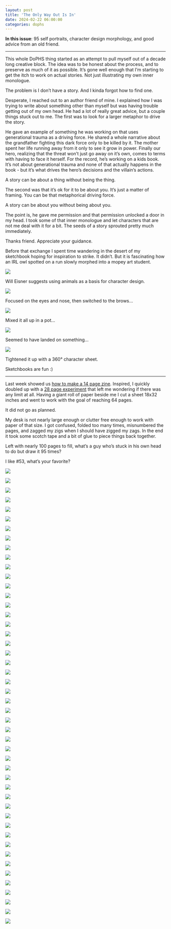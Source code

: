 ```yaml
---
layout: post
title: 'The Only Way Out Is In'
date: 2024-02-22 06:00:00
categories: dophs
---
```


**In this issue**: 95 self portraits, character design morphology, and good advice from an old friend.

---

This whole DoPHS thing started as an attempt to pull myself out of a decade long creative block. The idea was to be honest about the process, and to preserve as much of it as possible. It’s gone well enough that I’m starting to get the itch to work on actual stories. Not just illustrating my own inner monologue.

The problem is I don’t have a story. And I kinda forgot how to find one.

Desperate, I reached out to an author friend of mine. I explained how I was trying to write about something other than myself but was having trouble getting out of my own head. He had a lot of really great advice, but a couple things stuck out to me. The first was to look for a larger metaphor to drive the story.

He gave an example of something he was working on that uses generational trauma as a driving force. He shared a whole narrative about the grandfather fighting this dark force only to be killed by it. The mother spent her life running away from it only to see it grow in power. Finally our hero, realizing that the threat won’t just go away on it’s own, comes to terms with having to face it herself. For the record, he’s working on a kids book. It’s not about generational trauma and none of that actually happens in the book - but it’s what drives the hero’s decisions and the villain’s actions.

A story can be about a thing without being the thing.

The second was that it’s ok for it to be about you. It’s just a matter of framing. You can be that metaphorical driving force.

A story can be about you without being about you.

The point is, he gave me permission and that permission unlocked a door in my head. I took some of that inner monologue and let characters that are not me deal with it for a bit. The seeds of a story sprouted pretty much immediately.

Thanks friend. Appreciate your guidance.

Before that exchange I spent time wandering in the desert of my sketchbook hoping for inspiration to strike. It didn’t. But it is fascinating how an IRL owl spotted on a run slowly morphed into a mopey art student.


![](https://substack-post-media.s3.amazonaws.com/public/images/28b3f08c-9d3f-4b1e-809c-64f6db10450f_1500x1125.jpeg)

Will Eisner suggests using animals as a basis for character design.

![](https://substack-post-media.s3.amazonaws.com/public/images/1363a0dd-4d3f-46dd-ad41-0ed389246f7d_1500x1125.jpeg)

Focused on the eyes and nose, then switched to the brows…

![](https://substack-post-media.s3.amazonaws.com/public/images/1864b76c-2011-4f8b-9c7b-79ea5900fa0b_1500x1125.jpeg)

Mixed it all up in a pot…

![](https://substack-post-media.s3.amazonaws.com/public/images/9925230b-ac60-413b-81f5-0bd9b26ea064_1500x1125.jpeg)

Seemed to have landed on something...

![](https://substack-post-media.s3.amazonaws.com/public/images/e104ebb6-8c9b-49a5-8df6-db23aa177ea8_1500x1125.jpeg)

Tightened it up with a 360° character sheet.

Sketchbooks are fun :)

---

Last week showed us [how to make a 14 page zine](https://austinkleon.substack.com/p/fold-crease-tear). Inspired, I quickly doubled up with a [28 page experiment](https://substack.com/@dophs/note/c-49736767) that left me wondering if there was any limit at all. Having a giant roll of paper beside me I cut a sheet 18x32 inches and went to work with the goal of reaching 64 pages.

It did not go as planned.

My desk is not nearly large enough or clutter free enough to work with paper of that size. I got confused, folded too many times, misnumbered the pages, and zagged my zigs when I should have zigged my zags. In the end it took some scotch tape and a bit of glue to piece things back together.

Left with nearly 100 pages to fill, what’s a guy who’s stuck in his own head to do but draw it 95 times?

I like #53, what’s your favorite?

![](https://substack-post-media.s3.amazonaws.com/public/images/7c1045f0-26f0-42fc-84f3-050707ca54b0_1500x1594.jpeg)

![](https://substack-post-media.s3.amazonaws.com/public/images/b8a35ae2-8454-4b57-99c7-8f8cdd0f1093_1500x744.jpeg)

![](https://substack-post-media.s3.amazonaws.com/public/images/6abb6512-0021-4664-9db9-2f3bf18c73e0_1500x744.jpeg)

![](https://substack-post-media.s3.amazonaws.com/public/images/d6cd931b-2226-4b13-b4da-bc2b47903294_1500x744.jpeg)

![](https://substack-post-media.s3.amazonaws.com/public/images/fdffaa09-e863-467a-a3d1-20990113c047_1500x744.jpeg)

![](https://substack-post-media.s3.amazonaws.com/public/images/01bb71b6-3b43-4135-ba22-60c6ee2f78ce_1500x744.jpeg)

![](https://substack-post-media.s3.amazonaws.com/public/images/b7c7014a-1872-4eed-8c15-a3a6c773b402_1500x744.jpeg)

![](https://substack-post-media.s3.amazonaws.com/public/images/191408ca-d89b-45c2-ac5b-05654d6abd3d_1500x744.jpeg)

![](https://substack-post-media.s3.amazonaws.com/public/images/eec77e11-e386-4a2a-add8-ed58f88b7b4a_1500x744.jpeg)

![](https://substack-post-media.s3.amazonaws.com/public/images/e6335438-dfb5-4cce-96da-a7b5b480f299_1500x744.jpeg)

![](https://substack-post-media.s3.amazonaws.com/public/images/17fe30ca-e961-48ee-914a-a81287f2c7a9_1500x744.jpeg)

![](https://substack-post-media.s3.amazonaws.com/public/images/96f23098-3854-4150-9165-6ec5bb614868_1500x744.jpeg)

![](https://substack-post-media.s3.amazonaws.com/public/images/58f8a418-f3fa-463a-a3ce-4586cfacc584_1500x744.jpeg)

![](https://substack-post-media.s3.amazonaws.com/public/images/2d44a733-f1a8-4711-bf26-79674aa13790_1500x744.jpeg)

![](https://substack-post-media.s3.amazonaws.com/public/images/aea1a9d6-d230-4eb7-9164-976c7d29c638_1500x744.jpeg)

![](https://substack-post-media.s3.amazonaws.com/public/images/106a5289-fed4-4a35-ae04-2c5ff0a80ec9_1500x744.jpeg)

![](https://substack-post-media.s3.amazonaws.com/public/images/c15722f8-b944-4832-a2be-91771c2c3038_1500x744.jpeg)

![](https://substack-post-media.s3.amazonaws.com/public/images/6d2f442e-d438-427b-b32b-cadb03ff2826_1500x744.jpeg)

![](https://substack-post-media.s3.amazonaws.com/public/images/48ac2e2e-0ef7-4d7d-9105-7a92cece0fe3_1500x744.jpeg)

![](https://substack-post-media.s3.amazonaws.com/public/images/068fad5e-3dae-4d9f-b5c3-0870fc72ee6e_1500x744.jpeg)

![](https://substack-post-media.s3.amazonaws.com/public/images/fb503d39-ce78-40b6-9ae6-a24bf7e5dab0_1500x744.jpeg)

![](https://substack-post-media.s3.amazonaws.com/public/images/8aa21262-e977-42ec-87c3-d498b01e4d0c_1500x744.jpeg)

![](https://substack-post-media.s3.amazonaws.com/public/images/1d41be64-3ee9-4e91-b7b5-1010e91fb326_1500x744.jpeg)

![](https://substack-post-media.s3.amazonaws.com/public/images/028a9db3-685c-4a44-9854-567b4cc6f15f_1500x744.jpeg)

![](https://substack-post-media.s3.amazonaws.com/public/images/825e00ed-c298-4e26-93f4-19ffd3574025_1500x744.jpeg)

![](https://substack-post-media.s3.amazonaws.com/public/images/0ede7486-9cd2-4bfb-90ad-a171f5b67569_1500x744.jpeg)

![](https://substack-post-media.s3.amazonaws.com/public/images/c56bf328-0da7-4119-a6e8-e2d0ac1c1274_1500x744.jpeg)

![](https://substack-post-media.s3.amazonaws.com/public/images/fd303b36-3bc7-490b-9dea-190e97788b2e_1500x744.jpeg)

![](https://substack-post-media.s3.amazonaws.com/public/images/2234fb8a-8d6e-4c39-9da5-6452443bd691_1500x744.jpeg)

![](https://substack-post-media.s3.amazonaws.com/public/images/8efb0439-ed1d-4944-9401-889bea789e0f_1500x744.jpeg)

![](https://substack-post-media.s3.amazonaws.com/public/images/2ce33bc6-89a1-40e8-bc08-70873d28ae92_1500x744.jpeg)

![](https://substack-post-media.s3.amazonaws.com/public/images/f29da11f-b47c-428a-a19e-c96571aaa6ed_1500x744.jpeg)

![](https://substack-post-media.s3.amazonaws.com/public/images/2a3c0447-71e5-449a-bef9-45f740febd2b_1500x744.jpeg)

![](https://substack-post-media.s3.amazonaws.com/public/images/b5d8e133-ffc0-4076-a261-0007d5db2113_1500x744.jpeg)

![](https://substack-post-media.s3.amazonaws.com/public/images/9e9b14b8-47d5-4672-a111-7fc720a905b9_1500x744.jpeg)

![](https://substack-post-media.s3.amazonaws.com/public/images/c7f5a447-d2d7-4c7a-b198-f335b845123b_1500x744.jpeg)

![](https://substack-post-media.s3.amazonaws.com/public/images/b7cd206f-aabc-4254-ab2b-d504cee0152e_1500x744.jpeg)

![](https://substack-post-media.s3.amazonaws.com/public/images/97e891a8-dfd5-4b7d-a6f7-c817a8378a84_1500x744.jpeg)

![](https://substack-post-media.s3.amazonaws.com/public/images/09c1ba7b-5a13-4298-b0f0-7f620f23652d_1500x744.jpeg)

![](https://substack-post-media.s3.amazonaws.com/public/images/3c05ee08-3258-42c5-9f58-093b919cd0b6_1500x744.jpeg)

![](https://substack-post-media.s3.amazonaws.com/public/images/d5e45330-460f-4ccb-8825-f25b42bf584b_1500x744.jpeg)

![](https://substack-post-media.s3.amazonaws.com/public/images/6b4f2fcb-e38c-4720-bfff-3ff5ec9e33dd_1500x744.jpeg)

![](https://substack-post-media.s3.amazonaws.com/public/images/4a68f767-9c74-4115-8651-5c44838a017f_1500x744.jpeg)

![](https://substack-post-media.s3.amazonaws.com/public/images/00a3aac1-f5cd-4d31-95d9-634896a7de75_1500x744.jpeg)

![](https://substack-post-media.s3.amazonaws.com/public/images/43a0d701-e692-42ec-989a-84d0e912dcce_1500x744.jpeg)

![](https://substack-post-media.s3.amazonaws.com/public/images/faee4f57-ae2a-4c2c-b37a-4eb43b2bb84a_1500x744.jpeg)

![](https://substack-post-media.s3.amazonaws.com/public/images/c6bca174-34e6-4c66-9871-52160ce055b5_1500x744.jpeg)

![](https://substack-post-media.s3.amazonaws.com/public/images/c96e0f69-dfd0-40c9-96cc-ed7f465ddc29_1500x744.jpeg)

